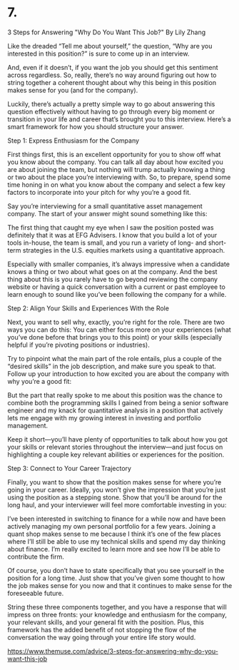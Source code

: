 # 7.


3 Steps for Answering "Why Do You Want This Job?"
By Lily Zhang

Like the dreaded “Tell me about yourself,” the question, “Why are you interested in this position?” is sure to come up in an interview.

And, even if it doesn’t, if you want the job you should get this sentiment across regardless. So, really, there’s no way around figuring out how to string together a coherent thought about why this being in this position makes sense for you (and for the company).

Luckily, there’s actually a pretty simple way to go about answering this question effectively without having to go through every big moment or transition in your life and career that’s brought you to this interview. Here’s a smart framework for how you should structure your answer.

Step 1: Express Enthusiasm for the Company

First things first, this is an excellent opportunity for you to show off what you know about the company. You can talk all day about how excited you are about joining the team, but nothing will trump actually knowing a thing or two about the place you’re interviewing with. So, to prepare, spend some time honing in on what you know about the company and select a few key factors to incorporate into your pitch for why you’re a good fit.

Say you’re interviewing for a small quantitative asset management company. The start of your answer might sound something like this:

The first thing that caught my eye when I saw the position posted was definitely that it was at EFG Advisers. I know that you build a lot of your tools in-house, the team is small, and you run a variety of long- and short-term strategies in the U.S. equities markets using a quantitative approach.

Especially with smaller companies, it’s always impressive when a candidate knows a thing or two about what goes on at the company. And the best thing about this is you rarely have to go beyond reviewing the company website or having a quick conversation with a current or past employee to learn enough to sound like you’ve been following the company for a while.

Step 2: Align Your Skills and Experiences With the Role

Next, you want to sell why, exactly, you’re right for the role. There are two ways you can do this: You can either focus more on your experiences (what you’ve done before that brings you to this point) or your skills (especially helpful if you’re pivoting positions or industries).

Try to pinpoint what the main part of the role entails, plus a couple of the “desired skills” in the job description, and make sure you speak to that. Follow up your introduction to how excited you are about the company with why you’re a good fit:

But the part that really spoke to me about this position was the chance to combine both the programming skills I gained from being a senior software engineer and my knack for quantitative analysis in a position that actively lets me engage with my growing interest in investing and portfolio management.

Keep it short—you’ll have plenty of opportunities to talk about how you got your skills or relevant stories throughout the interview—and just focus on highlighting a couple key relevant abilities or experiences for the position.

Step 3: Connect to Your Career Trajectory

Finally, you want to show that the position makes sense for where you’re going in your career. Ideally, you won’t give the impression that you’re just using the position as a stepping stone. Show that you’ll be around for the long haul, and your interviewer will feel more comfortable investing in you:

I’ve been interested in switching to finance for a while now and have been actively managing my own personal portfolio for a few years. Joining a quant shop makes sense to me because I think it’s one of the few places where I’ll still be able to use my technical skills and spend my day thinking about finance. I’m really excited to learn more and see how I’ll be able to contribute the firm.

Of course, you don’t have to state specifically that you see yourself in the position for a long time. Just show that you’ve given some thought to how the job makes sense for you now and that it continues to make sense for the foreseeable future.


String these three components together, and you have a response that will impress on three fronts: your knowledge and enthusiasm for the company, your relevant skills, and your general fit with the position. Plus, this framework has the added benefit of not stopping the flow of the conversation the way going through your entire life story would.

https://www.themuse.com/advice/3-steps-for-answering-why-do-you-want-this-job